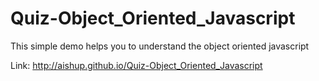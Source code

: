 # Quiz-Object_Oriented_Javascript

This simple demo helps you to understand the object oriented javascript

Link: http://aishup.github.io/Quiz-Object_Oriented_Javascript
